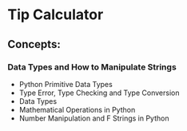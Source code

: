# Tip Calculator


## Concepts:
### Data Types and How to Manipulate Strings
- Python Primitive Data Types
- Type Error, Type Checking and Type Conversion
- Data Types
- Mathematical Operations in Python
- Number Manipulation and F Strings in Python
